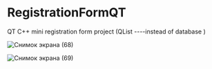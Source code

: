 # RegistrationFormQT
QT C++ mini registration form project (QList ----instead of database )


![Снимок экрана (68)](https://user-images.githubusercontent.com/82797538/144488240-31b0203d-0501-4075-b46c-7b303541178f.png)

![Снимок экрана (69)](https://user-images.githubusercontent.com/82797538/144488276-f6f83076-cbd8-47b9-bd4f-540cd9cc341c.png)


